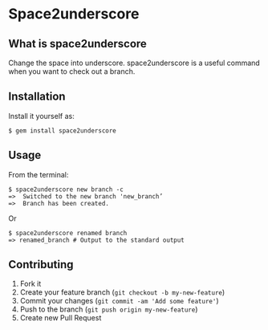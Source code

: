 # Space2underscore
## What is space2underscore
Change the space into underscore.
space2underscore is a useful command when you want to check out a branch.

## Installation
Install it yourself as:

    $ gem install space2underscore

## Usage

From the terminal:

    $ space2underscore new branch -c
    =>  Switched to the new branch 'new_branch’
    =>  Branch has been created.

Or

    $ space2underscore renamed branch
    => renamed_branch # Output to the standard output

## Contributing

1. Fork it
2. Create your feature branch (`git checkout -b my-new-feature`)
3. Commit your changes (`git commit -am 'Add some feature'`)
4. Push to the branch (`git push origin my-new-feature`)
5. Create new Pull Request
